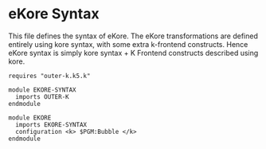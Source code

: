 eKore Syntax
============

This file defines the syntax of eKore. The eKore transformations
are defined entirely using kore syntax, with some extra k-frontend
constructs. Hence eKore syntax is simply kore syntax + K Frontend
constructs described using kore.

```k
requires "outer-k.k5.k"

module EKORE-SYNTAX
  imports OUTER-K
endmodule

module EKORE
  imports EKORE-SYNTAX
  configuration <k> $PGM:Bubble </k>
endmodule
```

